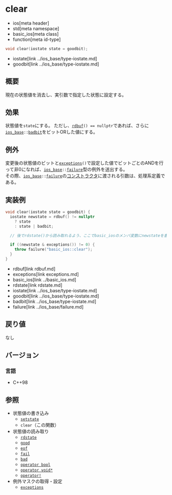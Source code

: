 # clear
* ios[meta header]
* std[meta namespace]
* basic_ios[meta class]
* function[meta id-type]

```cpp
void clear(iostate state = goodbit);
```
* iostate[link ../ios_base/type-iostate.md]
* goodbit[link ../ios_base/type-iostate.md]

## 概要
現在の状態値を消去し、実引数で指定した状態に設定する。

## 効果
状態値を`state`にする。
ただし、[`rdbuf`](rdbuf.md)`() == nullptr`であれば、さらに[`ios_base`](../ios_base.md)`::`[`badbit`](../ios_base/type-iostate.md)をビットORした値にする。

## 例外

変更後の状態値のビットと[`exceptions`](exceptions.md)`()`で設定した値でビットごとのANDを行って非0になれば、[`ios_base`](../ios_base.md)`::`[`failure`](../ios_base/failure.md)型の例外を送出する。  
その際、[`ios_base`](../ios_base.md)`::`[`failure`](../ios_base/failure.md)の[コンストラクタ](../ios_base/failure/op_constructor.md)に渡される引数は、処理系定義である。

## 実装例
```cpp
void clear(iostate state = goodbit) {
  iostate newstate = rdbuf() != nullptr
    ? state
    : state | badbit;

  // 後でrdstate()から読み取れるよう、ここでbasic_iosのメンバ変数にnewstateを書き込む。

  if ((newstate & exceptions()) != 0) {
    throw failure("basic_ios::clear");
  }
}
```
* rdbuf[link rdbuf.md]
* exceptions[link exceptions.md]
* basic_ios[link ../basic_ios.md]
* rdstate[link rdstate.md]
* iostate[link ../ios_base/type-iostate.md]
* goodbit[link ../ios_base/type-iostate.md]
* badbit[link ../ios_base/type-iostate.md]
* failure[link ../ios_base/failure.md]

## 戻り値
なし

## バージョン
### 言語
- C++98

## 参照
- 状態値の書き込み
    - [`setstate`](setstate.md)
    - `clear`（この関数）
- 状態値の読み取り
    - [`rdstate`](rdstate.md)
    - [`good`](good.md)
    - [`eof`](eof.md)
    - [`fail`](fail.md)
    - [`bad`](bad.md)
    - [`operator bool`](op_bool.md)
    - [`operator void*`](op_voidptr.md)
    - [`operator!`](op_not.md)
- 例外マスクの取得・設定
    - [`exceptions`](exceptions.md)
